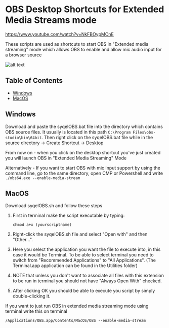 # OBS Desktop Shortcuts for Extended Media Streams mode

https://www.youtube.com/watch?v=NkFBOypMCnE

These scripts are used as shortcuts to start OBS in "Extended media streaming" mode which allows OBS to enable and allow mic audio input for a browser source

![alt text](https://i.ibb.co/JCzzwS8/Screenshot-at-Jul-16-23-53-50.png)

## Table of Contents

- [Windows](#for_windows)
- [MacOS](#for_mac)

## Windows <a name="for_windows"></a>

Download and paste the syqelOBS.bat file into the directory which contains OBS source files. It usually is located in this path `C:\Program Files\obs-studio\bin\64bit`. 
Then right click on the syqelOBS.bat file while in the source directory -> Create Shortcut -> Desktop

From now on - when you click on the desktop shortcut you've just created you will launch OBS in "Extended Media Streaming" Mode

Alternatively - If you want to start OBS with mic input support by using the command line, go to the same directory, open CMP or Powershell and write `./obs64.exe --enable-media-stream`

## MacOS <a name="for_mac"></a>

Download syqelOBS.sh and follow these steps

1. First in terminal make the script executable by typing:

   ```
   chmod a+x (yourscriptname)
   ```
2. Right-click the syqelOBS.sh file and select "Open with" and then "Other...".
3. Here you select the application you want the file to execute
   into, in this case it would be Terminal. To be able to select terminal
   you need to switch from "Recommended Applications" to "All
   Applications". (The Terminal.app application can be found in the
   Utilities folder)
4. NOTE that unless you don't want to associate all files with this
   extension to be run in terminal you should not have "Always Open With"
   checked.
5. After clicking OK you should be able to execute you script by simply double-clicking it.

If you want to just run OBS in extended media streaming mode using terminal write this on terminal

```
/Applications/OBS.app/Contents/MacOS/OBS --enable-media-stream
```
